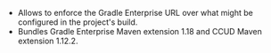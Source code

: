 - Allows to enforce the Gradle Enterprise URL over what might be configured in the project's build.
- Bundles Gradle Enterprise Maven extension 1.18 and CCUD Maven extension 1.12.2.
